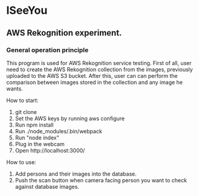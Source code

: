 # ISeeYou
## AWS Rekognition experiment.
### General operation principle
This program is used for AWS Rekognition service testing. First of all, user need to create the AWS Rekognition collection from the images, previously uploaded to the AWS S3 bucket. After this, user can can perform the comparison between images stored in the collection and any image he wants. 

How to start:
1. git clone
2. Set the AWS keys by running aws configure
3. Run npm install
4. Run ./node_modules/.bin/webpack
5. Run "node index"
6. Plug in the webcam
7. Open http://localhost:3000/

How to use:
1. Add persons and their images into the database.
2. Push the scan button when camera facing person you want to check against database images.
